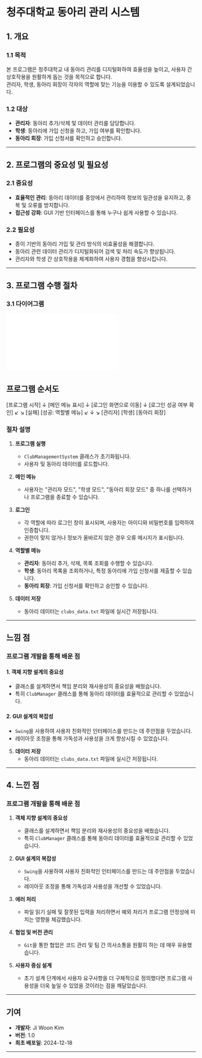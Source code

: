 # 청주대학교 동아리 관리 시스템

## 1. 개요

### 1.1 목적
본 프로그램은 청주대학교 내 동아리 관리를 디지털화하여 효율성을 높이고, 사용자 간 상호작용을 원활하게 돕는 것을 목적으로 합니다.  
관리자, 학생, 동아리 회장이 각자의 역할에 맞는 기능을 이용할 수 있도록 설계되었습니다.

### 1.2 대상
- **관리자**: 동아리 추가/삭제 및 데이터 관리를 담당합니다.
- **학생**: 동아리에 가입 신청을 하고, 가입 여부를 확인합니다.
- **동아리 회장**: 가입 신청서를 확인하고 승인합니다.

---

## 2. 프로그램의 중요성 및 필요성

### 2.1 중요성
- **효율적인 관리**: 동아리 데이터를 중앙에서 관리하여 정보의 일관성을 유지하고, 중복 및 오류를 방지합니다.
- **접근성 강화**: GUI 기반 인터페이스를 통해 누구나 쉽게 사용할 수 있습니다.

### 2.2 필요성
- 종이 기반의 동아리 가입 및 관리 방식의 비효율성을 해결합니다.
- 동아리 관련 데이터 관리가 디지털화되어 검색 및 처리 속도가 향상됩니다.
- 관리자와 학생 간 상호작용을 체계화하여 사용자 경험을 향상시킵니다.

---

## 3. 프로그램 수행 절차

### 3.1 다이어그램
![클래스 다이어그램](./club.pdf)

## 프로그램 순서도

[프로그램 시작]
       ↓
 [메인 메뉴 표시]
       ↓
 [로그인 화면으로 이동]
       ↓
 [로그인 성공 여부 확인]
  ↙              ↘
[실패]         [성공: 역할별 메뉴]
                ↙      ↓       ↘
          [관리자] [학생] [동아리 회장]

### 절차 설명

1. **프로그램 실행**
   - `ClubManagementSystem` 클래스가 초기화됩니다.
   - 사용자 및 동아리 데이터를 로드합니다.

2. **메인 메뉴**
   - 사용자는 "관리자 모드", "학생 모드", "동아리 회장 모드" 중 하나를 선택하거나 프로그램을 종료할 수 있습니다.

3. **로그인**
   - 각 역할에 따라 로그인 창이 표시되며, 사용자는 아이디와 비밀번호를 입력하여 인증합니다.
   - 권한이 맞지 않거나 정보가 올바르지 않은 경우 오류 메시지가 표시됩니다.

4. **역할별 메뉴**
   - **관리자**: 동아리 추가, 삭제, 목록 조회를 수행할 수 있습니다.
   - **학생**: 동아리 목록을 조회하거나, 특정 동아리에 가입 신청서를 제출할 수 있습니다.
   - **동아리 회장**: 가입 신청서를 확인하고 승인할 수 있습니다.

5. **데이터 저장**
   - 동아리 데이터는 `clubs_data.txt` 파일에 실시간 저장됩니다.

---

## 느낌 점

### 프로그램 개발을 통해 배운 점

#### 1. 객체 지향 설계의 중요성
   - 클래스를 설계하면서 책임 분리와 재사용성의 중요성을 배웠습니다.
   - 특히 `ClubManager` 클래스를 통해 동아리 데이터를 효율적으로 관리할 수 있었습니다.

#### 2. GUI 설계의 복잡성
   - `Swing`을 사용하여 사용자 친화적인 인터페이스를 만드는 데 주안점을 두었습니다.
   - 레이아웃 조정을 통해 가독성과 사용성을 크게 향상시킬 수 있었습니다.


5. **데이터 저장**
   - 동아리 데이터는 `clubs_data.txt` 파일에 실시간 저장됩니다.

---

## 4. 느낀 점

### 프로그램 개발을 통해 배운 점
1. **객체 지향 설계의 중요성**
   - 클래스를 설계하면서 책임 분리와 재사용성의 중요성을 배웠습니다.
   - 특히 `ClubManager` 클래스를 통해 동아리 데이터를 효율적으로 관리할 수 있었습니다.

2. **GUI 설계의 복잡성**
   - `Swing`을 사용하여 사용자 친화적인 인터페이스를 만드는 데 주안점을 두었습니다.
   - 레이아웃 조정을 통해 가독성과 사용성을 개선할 수 있었습니다.

3. **에러 처리**
   - 파일 읽기 실패 및 잘못된 입력을 처리하면서 예외 처리가 프로그램 안정성에 미치는 영향을 체감했습니다.

4. **협업 및 버전 관리**
   - `Git`을 통한 협업은 코드 관리 및 팀 간 의사소통을 원활히 하는 데 매우 유용했습니다.

5. **사용자 중심 설계**
   - 초기 설계 단계에서 사용자 요구사항을 더 구체적으로 정의했다면 프로그램 사용성을 더욱 높일 수 있었을 것이라는 점을 깨달았습니다.

---

## 기여
- **개발자**: Ji Woon Kim
- **버전**: 1.0
- **최초 배포일**: 2024-12-18

---

